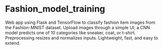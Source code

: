 # Fashion_model_training
Web app using Flask and TensorFlow to classify fashion item images from the Fashion-MNIST dataset. Upload images through a simple UI; a CNN model predicts one of 10 categories like sneaker, coat, or t-shirt. Preprocessing resizes and normalizes inputs. Lightweight, fast, and easy to extend.
